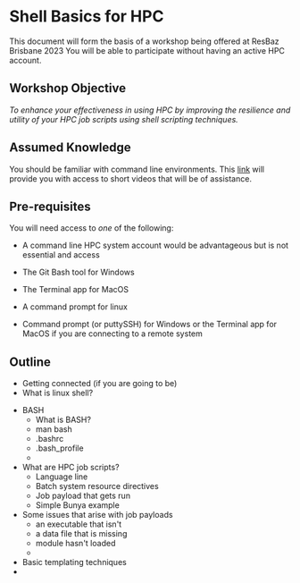 # Shell Basics for HPC

This document will form the basis of a workshop being offered at ResBaz Brisbane 2023
You will be able to participate without having an active HPC account.

## Workshop Objective

_To enhance your effectiveness in using HPC by improving the resilience and utility of your HPC job scripts using shell scripting techniques._

## Assumed Knowledge
You should be familiar with command line environments. 
This [link](https://github.com/UQ-RCC/hpc-docs/blob/main/guides/Bunya-User-Guide.md#general-hpc-information)
 will provide you with access to short videos that will be of assistance.

## Pre-requisites

You will need access to _one_ of the following:
* A command line HPC system account would be advantageous but is not essential and access 
* The Git Bash tool for Windows 
* The Terminal app for MacOS
* A command prompt for linux

* Command prompt (or puttySSH) for Windows or the Terminal app for MacOS if you are connecting to a remote system

## Outline

- Getting connected (if you are going to be)
- What is linux shell?
* BASH
  * What is BASH?
  * man bash
  * .bashrc
  * .bash_profile
  * 
* What are HPC job scripts?
  * Language line
  * Batch system resource directives
  * Job payload that gets run
  * Simple Bunya example
* Some issues that arise with job payloads
  * an executable that isn't
  * a data file that is missing
  * module hasn't loaded
  *  
* Basic templating techniques
*  

